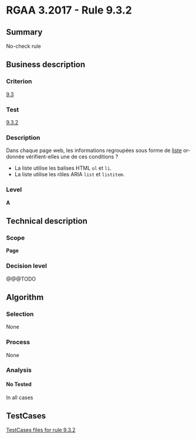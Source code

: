 # RGAA 3.2017 - Rule 9.3.2

## Summary
No-check rule


## Business description

### Criterion
[9.3](http://references.modernisation.gouv.fr/rgaa-accessibilite/criteres.html#crit-9-3)

### Test
[9.3.2](http://references.modernisation.gouv.fr/rgaa-accessibilite/criteres.html#test-9-3-2)

### Description
<div lang="fr">Dans chaque page web, les informations regroup&#xE9;es sous forme de <a href="http://references.modernisation.gouv.fr/rgaa-accessibilite/glossaire.html#listes">liste</a> ordonn&#xE9;e v&#xE9;rifient-elles une de ces conditions&nbsp;? <ul><li>La liste utilise les balises HTML <code lang="en">ol</code> et <code lang="en">li</code>.</li> <li>La liste utilise les r&#xF4;les ARIA <code lang="en">list</code> et <code lang="en">listitem</code>.</li> </ul></div>

### Level
**A**


## Technical description

### Scope
**Page**

### Decision level
@@@TODO


## Algorithm

### Selection
None

### Process
None

### Analysis

#### No Tested
In all cases


##  TestCases

[TestCases files for rule 9.3.2](https://github.com/Asqatasun/Asqatasun/tree/develop/rules/rules-rgaa3.2017/src/test/resources/testcases/rgaa32017/Rgaa32017Rule090302/)


